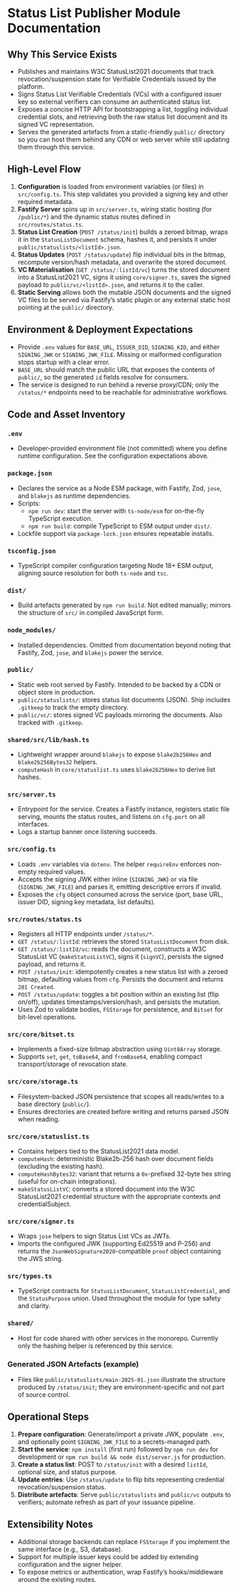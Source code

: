 # Status List Publisher Module Documentation

## Why This Service Exists
- Publishes and maintains W3C StatusList2021 documents that track revocation/suspension state for Verifiable Credentials issued by the platform.
- Signs Status List Verifiable Credentials (VCs) with a configured issuer key so external verifiers can consume an authenticated status list.
- Exposes a concise HTTP API for bootstrapping a list, toggling individual credential slots, and retrieving both the raw status list document and its signed VC representation.
- Serves the generated artefacts from a static-friendly `public/` directory so you can host them behind any CDN or web server while still updating them through this service.

## High-Level Flow
1. **Configuration** is loaded from environment variables (or files) in `src/config.ts`. This step validates you provided a signing key and other required metadata.
2. **Fastify Server** spins up in `src/server.ts`, wiring static hosting (for `/public/*`) and the dynamic status routes defined in `src/routes/status.ts`.
3. **Status List Creation** (`POST /status/init`) builds a zeroed bitmap, wraps it in the `StatusListDocument` schema, hashes it, and persists it under `public/statuslists/<listId>.json`.
4. **Status Updates** (`POST /status/update`) flip individual bits in the bitmap, recompute version/hash metadata, and overwrite the stored document.
5. **VC Materialisation** (`GET /status/:listId/vc`) turns the stored document into a StatusList2021 VC, signs it using `core/signer.ts`, saves the signed payload to `public/vc/<listId>.json`, and returns it to the caller.
6. **Static Serving** allows both the mutable JSON documents and the signed VC files to be served via Fastify’s static plugin or any external static host pointing at the `public/` directory.

## Environment & Deployment Expectations
- Provide `.env` values for `BASE_URL`, `ISSUER_DID`, `SIGNING_KID`, and either `SIGNING_JWK` or `SIGNING_JWK_FILE`. Missing or malformed configuration stops startup with a clear error.
- `BASE_URL` should match the public URL that exposes the contents of `public/`, so the generated `id` fields resolve for consumers.
- The service is designed to run behind a reverse proxy/CDN; only the `/status/*` endpoints need to be reachable for administrative workflows.

## Code and Asset Inventory

### `.env`
- Developer-provided environment file (not committed) where you define runtime configuration. See the configuration expectations above.

### `package.json`
- Declares the service as a Node ESM package, with Fastify, Zod, `jose`, and `blakejs` as runtime dependencies.
- Scripts:
  - `npm run dev`: start the server with `ts-node/esm` for on-the-fly TypeScript execution.
  - `npm run build`: compile TypeScript to ESM output under `dist/`.
- Lockfile support via `package-lock.json` ensures repeatable installs.

### `tsconfig.json`
- TypeScript compiler configuration targeting Node 18+ ESM output, aligning source resolution for both `ts-node` and `tsc`.

### `dist/`
- Build artefacts generated by `npm run build`. Not edited manually; mirrors the structure of `src/` in compiled JavaScript form.

### `node_modules/`
- Installed dependencies. Omitted from documentation beyond noting that Fastify, Zod, `jose`, and `blakejs` power the service.

### `public/`
- Static web root served by Fastify. Intended to be backed by a CDN or object store in production.
- `public/statuslists/`: stores status list documents (JSON). Ship includes `.gitkeep` to track the empty directory.
- `public/vc/`: stores signed VC payloads mirroring the documents. Also tracked with `.gitkeep`.

### `shared/src/lib/hash.ts`
- Lightweight wrapper around `blakejs` to expose `blake2b256Hex` and `blake2b256Bytes32` helpers.
- `computeHash` in `core/statuslist.ts` uses `blake2b256Hex` to derive list hashes.

### `src/server.ts`
- Entrypoint for the service. Creates a Fastify instance, registers static file serving, mounts the status routes, and listens on `cfg.port` on all interfaces.
- Logs a startup banner once listening succeeds.

### `src/config.ts`
- Loads `.env` variables via `dotenv`. The helper `requireEnv` enforces non-empty required values.
- Accepts the signing JWK either inline (`SIGNING_JWK`) or via file (`SIGNING_JWK_FILE`) and parses it, emitting descriptive errors if invalid.
- Exposes the `cfg` object consumed across the service (port, base URL, issuer DID, signing key metadata, list defaults).

### `src/routes/status.ts`
- Registers all HTTP endpoints under `/status/*`.
- `GET /status/:listId`: retrieves the stored `StatusListDocument` from disk.
- `GET /status/:listId/vc`: reads the document, constructs a W3C StatusList VC (`makeStatusListVC`), signs it (`signVC`), persists the signed payload, and returns it.
- `POST /status/init`: idempotently creates a new status list with a zeroed bitmap, defaulting values from `cfg`. Persists the document and returns `201 Created`.
- `POST /status/update`: toggles a bit position within an existing list (flip on/off), updates timestamps/version/hash, and persists the mutation.
- Uses Zod to validate bodies, `FSStorage` for persistence, and `Bitset` for bit-level operations.

### `src/core/bitset.ts`
- Implements a fixed-size bitmap abstraction using `Uint8Array` storage.
- Supports `set`, `get`, `toBase64`, and `fromBase64`, enabling compact transport/storage of revocation state.

### `src/core/storage.ts`
- Filesystem-backed JSON persistence that scopes all reads/writes to a base directory (`public/`).
- Ensures directories are created before writing and returns parsed JSON when reading.

### `src/core/statuslist.ts`
- Contains helpers tied to the StatusList2021 data model.
- `computeHash`: deterministic Blake2b-256 hash over document fields (excluding the existing hash).
- `computeHashBytes32`: variant that returns a `0x`-prefixed 32-byte hex string (useful for on-chain integrations).
- `makeStatusListVC`: converts a stored document into the W3C StatusList2021 credential structure with the appropriate contexts and credentialSubject.

### `src/core/signer.ts`
- Wraps `jose` helpers to sign Status List VCs as JWTs.
- Imports the configured JWK (supporting Ed25519 and P-256) and returns the `JsonWebSignature2020`-compatible `proof` object containing the JWS string.

### `src/types.ts`
- TypeScript contracts for `StatusListDocument`, `StatusListCredential`, and the `StatusPurpose` union. Used throughout the module for type safety and clarity.

### `shared/`
- Host for code shared with other services in the monorepo. Currently only the hashing helper is referenced by this service.

### Generated JSON Artefacts (example)
- Files like `public/statuslists/main-2025-01.json` illustrate the structure produced by `/status/init`; they are environment-specific and not part of source control.

## Operational Steps
1. **Prepare configuration**: Generate/import a private JWK, populate `.env`, and optionally point `SIGNING_JWK_FILE` to a secrets-managed path.
2. **Start the service**: `npm install` (first run) followed by `npm run dev` for development or `npm run build && node dist/server.js` for production.
3. **Create a status list**: POST to `/status/init` with a desired `listId`, optional size, and status purpose.
4. **Update entries**: Use `/status/update` to flip bits representing credential revocation/suspension status.
5. **Distribute artefacts**: Serve `public/statuslists` and `public/vc` outputs to verifiers; automate refresh as part of your issuance pipeline.

## Extensibility Notes
- Additional storage backends can replace `FSStorage` if you implement the same interface (e.g., S3, database).
- Support for multiple issuer keys could be added by extending configuration and the signer helper.
- To expose metrics or authentication, wrap Fastify’s hooks/middleware around the existing routes.

